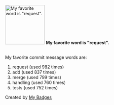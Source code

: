 <img src="https://my-badges.github.io/my-badges/favorite-word.png" alt="My favorite word is &quot;request&quot;." title="My favorite word is &quot;request&quot;." width="128">
<strong>My favorite word is &quot;request&quot;.</strong>
<br><br>

My favorite commit message words are:

1. request (used 982 times)
2. add (used 837 times)
3. merge (used 799 times)
4. handling (used 760 times)
5. tests (used 752 times)


Created by <a href="https://github.com/my-badges/my-badges">My Badges</a>